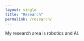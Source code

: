 ```yaml
---
layout: single
title: "Research"
permalink: /research/
---
```


My research area is robotics and AI.
